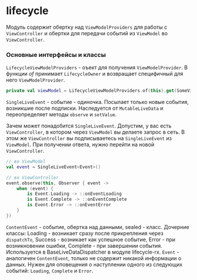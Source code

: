 lifecycle
=====

Модуль содержит обертку над `ViewModelProviders` для работы с `ViewController` и обертки для передачи событий из `ViewModel` во
`ViewController`.

### Основные интерфейсы и классы

`LifecycleViewModelProviders` - оъект для получения `ViewModelProvider`. В функции *of* принимает `LifecycleOwner` и возвращает специфичный для него `ViewModelProvider`.

```kotlin
private val viewModel = LifecycleViewModelProviders.of(this).get(SomeViewModel::class.java)
```

`SingleLiveEvent` - событие - одиночка. Посылает только новые события, возникшие после подписки. Наследуется от `MutableLiveData` и переопределяет методы `observe` и `setValue`.

Зачем может понадобится `SingleLiveEvent`. Допустим, у вас есть `ViewController`, в котором через `ViewModel` вы делаете запрос в сеть.
В этом же `ViewController` вы подписываетесь на `SingleLiveEvent` из `ViewModel`. При получении ответа, нужно перейти на новой `ViewController`.

```kotlin
// во ViewModel
val event = SingleLiveEvent<Event>()

// во ViewController
event.observe(this, Observer { event ->
    when (event) {
        is Event.Loading -> ::onEventLoading
        is Event.Complete -> ::onEventComplete
        is Event.Error -> ::onEventError
    }
})
```

`ContentEvent` - событие, обертка над данными, sealed - класс. Дочерние классы: Loading - возникает сразу после прикрепления через
`dispatchTo`, Success - возникает как успешное событие, Error - при возникновении ошибки, Complete - при завершении события.
Используется в BaseLiveDataDispatcher в модуле lifecycle-rx.
`Event` - аналогичен `ContentEvent`, только не содержит никакой информации о данных. Нужен для оповещения о наступлении одного из следующих событий:
`Loading`, `Complete` и `Error`.
